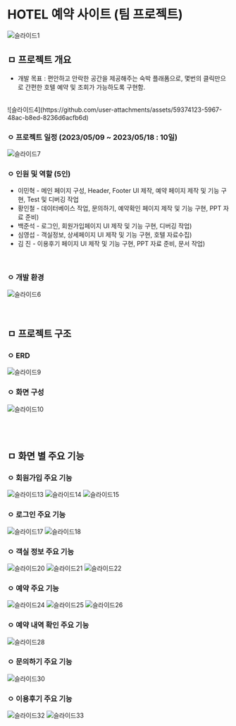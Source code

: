 # HOTEL 예약 사이트 (팀 프로젝트)
![슬라이드1](https://github.com/user-attachments/assets/a9e5e71b-ec10-4ad6-9259-4b278339439e)
<br>

## ㅁ 프로젝트 개요
- 개발 목표 : 편안하고 안락한 공간을 제공해주는 숙박 플래폼으로, 몇번의 클릭만으로 간편한 호텔 예약 및 조회가 가능하도록 구현함.
<br>
![슬라이드4](https://github.com/user-attachments/assets/59374123-5967-48ac-b8ed-8236d6acfb6d)
<br>

### ㅇ 프로젝트 일정 (2023/05/09 ~ 2023/05/18 : 10일)
![슬라이드7](https://github.com/user-attachments/assets/c42000fe-f2c9-48c3-962d-d5d185f1342a)
<br>

### ㅇ 인원 및 역할 (5인)
- 이민혁 - 메인 페이지 구성, Header, Footer UI 제작, 예약 페이지 제작 및 기능 구현, Test 및 디버깅 작업
- 황인철 - 데이터베이스 작업, 문의하기, 예약확인 페이지 제작 및 기능 구현, PPT 자료 준비)
- 백준석 - 로그인, 회원가입페이지 UI 제작 및 기능 구현, 디버깅 작업)
- 심영섭 - 객실정보, 상세페이지 UI 제작 및 기능 구현, 호텔 자료수집)
- 김 진  -  이용후기 페이지 UI 제작 및 기능 구현, PPT 자료 준비, 문서 작업)
<br>

### ㅇ 개발 환경
![슬라이드6](https://github.com/user-attachments/assets/76e0ae26-9604-4dce-a1a2-314e41c4c495)
<br><br><br>

## ㅁ 프로젝트 구조
### ㅇ ERD
![슬라이드9](https://github.com/user-attachments/assets/7a9c84cb-0e34-4bf2-b85f-64ddf311165d)
<br>

### ㅇ 화면 구성
![슬라이드10](https://github.com/user-attachments/assets/783d92b7-b507-4dee-be9c-68c233bd90bf)
<br><br><br><br>

## ㅁ 화면 별 주요 기능
### ㅇ 회원가입 주요 기능
![슬라이드13](https://github.com/user-attachments/assets/0a87e41a-559d-43c6-9a56-5785b0854319)
![슬라이드14](https://github.com/user-attachments/assets/e9f4012a-8514-4318-8019-9234df42ad62)
![슬라이드15](https://github.com/user-attachments/assets/830cb96a-4e65-4e03-96e0-26f5bbb1cfc4)
<br>

### ㅇ 로그인 주요 기능
![슬라이드17](https://github.com/user-attachments/assets/64c2d084-bf27-4ea7-9db4-8277cff24ded)
![슬라이드18](https://github.com/user-attachments/assets/4c739185-2587-4495-aac4-6402edfe2b7d)
<br>

### ㅇ 객실 정보 주요 기능
![슬라이드20](https://github.com/user-attachments/assets/34c4d23a-0056-4b7c-a92c-e545a02cee47)
![슬라이드21](https://github.com/user-attachments/assets/3dce2e40-8888-4fed-b413-ae659f03e6ec)
![슬라이드22](https://github.com/user-attachments/assets/89a1d77d-4f44-414d-8ee3-c0b426c07fb5)
<br>

### ㅇ 예약 주요 기능
![슬라이드24](https://github.com/user-attachments/assets/f94201ad-bf5c-45e6-ac28-b3880006a235)
![슬라이드25](https://github.com/user-attachments/assets/956f8dd2-beac-418b-90e9-1fab35677333)
![슬라이드26](https://github.com/user-attachments/assets/b0fd3ea9-b0bf-4eab-98ac-b1e9b36e3178)
<br>

### ㅇ 예약 내역 확인 주요 기능
![슬라이드28](https://github.com/user-attachments/assets/4a96a298-08a2-4837-b3e9-095aa0af3d43)
<br>

### ㅇ 문의하기 주요 기능
![슬라이드30](https://github.com/user-attachments/assets/2ce3d25d-5275-48d9-aee6-62a6d39be464)
<br>

### ㅇ 이용후기 주요 기능
![슬라이드32](https://github.com/user-attachments/assets/cdf8468b-1165-421b-ba8d-70ad32c20dd7)
![슬라이드33](https://github.com/user-attachments/assets/c23c734b-d6db-42a5-b9a3-cad77749c94a)





